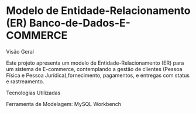 # Modelo de Entidade-Relacionamento (ER) Banco-de-Dados-E-COMMERCE

Visão Geral

Este projeto apresenta um modelo de Entidade-Relacionamento (ER) para um sistema de E-commerce, contemplando a gestão de clientes (Pessoa Física e Pessoa Jurídica),fornecimento, pagamentos, e entregas com status e rastreamento.

Tecnologias Utilizadas

Ferramenta de Modelagem: MySQL Workbench

